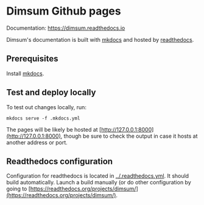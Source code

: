 # Dimsum Github pages

Documentation: https://dimsum.readthedocs.io

Dimsum's documentation is built with [mkdocs](https://www.mkdocs.org/)
and hosted by [readthedocs](https://www.mkdocs.org/).

## Prerequisites

Install [mkdocs](https://www.mkdocs.org/#installation).

## Test and deploy locally

To test out changes locally, run:

```
mkdocs serve -f .mkdocs.yml
```

The pages will be likely be hosted at [http://127.0.0.1:8000](http://127.0.0.1:8000),
though be sure to check the output in case it hosts at another address or port.

## Readthedocs configuration

Configuration for readthedocs is located in
[../.readthedocs.yml](../.readthedocs.yml). It should build automatically.
Launch a build manually (or do other configuration by going to
[https://readthedocs.org/projects/dimsum/](https://readthedocs.org/projects/dimsum/).
